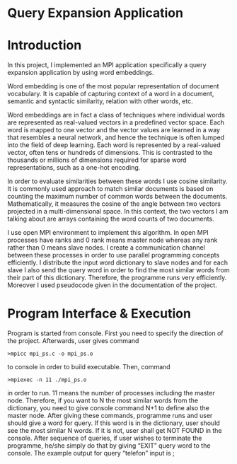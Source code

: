 # Query Expansion Application


# Introduction


In this project, I implemented an MPI application specifically a query expansion application by using word embeddings.


Word embedding is one of the most popular representation of document vocabulary. It is capable of capturing context of a word in a document, semantic and syntactic similarity, relation with other words, etc. 

Word embeddings are in fact a class of techniques where individual words are represented as real-valued vectors in a predefined vector space. Each word is mapped to one vector and the vector values are learned in a way that resembles a neural network, and hence the technique is often lumped into the field of deep learning. Each word is represented by a real-valued vector, often tens or hundreds of dimensions. This is contrasted to the thousands or millions of dimensions required for sparse word representations, such as a one-hot encoding.


In order to evaluate similarities between these words I use cosine similarity. It is commonly used approach to match similar documents is based on counting the maximum number of common words between the documents. Mathematically, it
measures the cosine of the angle between two vectors projected in a multi-dimensional space. In this context, the two vectors I am talking about are arrays containing the word counts of two documents.


I use open MPI environment to implement this algorithm. In open MPI processes have ranks and 0 rank means master node whereas any rank rather than 0 means slave nodes. I create a communication channel between these processes in order to use parallel programming concepts efficiently. I distribute the input word dictionary to slave nodes and for each slave I also send the query word in order to find the most similar words from their part of this dictionary. Therefore, the programme runs very efficiently. Moreover I used pseudocode given in the documentation of the project.


# Program Interface & Execution


Program is started from console. First you need to specify the direction of the project. Afterwards, user gives command
```
>mpicc mpi_ps.c -o mpi_ps.o

```
to console in order to build executable. Then, command 

```
>mpiexec -n 11 ./mpi_ps.o

```

in order to run. 11 means the number of processes including the master node. Therefore, if you want to N the most similar words from the dictionary, you need to give console command N+1 to define also the master node. After giving these
commands, programme runs and user should give a word for query. If this word is in the dictionary, user should see the most similar N words. If it is not, user shall get NOT FOUND in the console. After sequence of queries, if user wishes to terminate the programme, he/she simply do that by giving “EXIT” query word to the console. The
example output for query “telefon” input is ;
